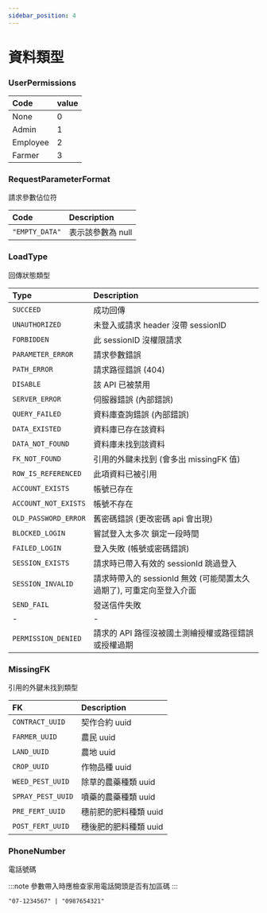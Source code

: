 ```yaml
---
sidebar_position: 4
---
```



# 資料類型


### UserPermissions
| Code | value |
| :------ | :------ |
| None | 0 |
| Admin | 1 |
| Employee | 2 |
| Farmer | 3 |


### RequestParameterFormat
請求參數佔位符

| Code | Description |
| :------ | :------ |
| `"EMPTY_DATA"` | 表示該參數為 null |


### LoadType
回傳狀態類型

| Type | Description |
| :------ | :------ |
| `SUCCEED` | 成功回傳 |
| `UNAUTHORIZED` | 未登入或請求 header 沒帶 sessionID |
| `FORBIDDEN` | 此 sessionID 沒權限請求 |
| `PARAMETER_ERROR` | 請求參數錯誤 |
| `PATH_ERROR` | 請求路徑錯誤 (404) |
| `DISABLE` | 該 API 已被禁用 |
| `SERVER_ERROR` | 伺服器錯誤 (內部錯誤) |
| `QUERY_FAILED` | 資料庫查詢錯誤 (內部錯誤) |
| `DATA_EXISTED` | 資料庫已存在該資料 |
| `DATA_NOT_FOUND` | 資料庫未找到該資料 |
| `FK_NOT_FOUND` | 引用的外鍵未找到 (會多出 missingFK 值) |
| `ROW_IS_REFERENCED` | 此項資料已被引用 |
| `ACCOUNT_EXISTS` | 帳號已存在 |
| `ACCOUNT_NOT_EXISTS` | 帳號不存在 |
| `OLD_PASSWORD_ERROR` | 舊密碼錯誤  (更改密碼 api 會出現) |
| `BLOCKED_LOGIN` | 嘗試登入太多次 鎖定一段時間 |
| `FAILED_LOGIN` | 登入失敗 (帳號或密碼錯誤) |
| `SESSION_EXISTS` | 請求時已帶入有效的 sessionId 跳過登入 |
| `SESSION_INVALID` | 請求時帶入的 sessionId 無效 (可能閒置太久過期了), 可重定向至登入介面 |
| `SEND_FAIL` | 發送信件失敗 |
| - | - |
| `PERMISSION_DENIED` | 請求的 API 路徑沒被國土測繪授權或路徑錯誤或授權過期 |


### MissingFK
引用的外鍵未找到類型

| FK | Description |
| :------ | :------ |
| `CONTRACT_UUID` | 契作合約 uuid |
| `FARMER_UUID` | 農民 uuid |
| `LAND_UUID` | 農地 uuid |
| `CROP_UUID` | 作物品種 uuid |
| `WEED_PEST_UUID` | 除草的農藥種類 uuid |
| `SPRAY_PEST_UUID` | 噴藥的農藥種類 uuid |
| `PRE_FERT_UUID` | 穗前肥的肥料種類 uuid |
| `POST_FERT_UUID` | 穗後肥的肥料種類 uuid |


### PhoneNumber
電話號碼

:::note
參數帶入時應檢查家用電話開頭是否有加區碼
:::

```
"07-1234567" | "0987654321"
```